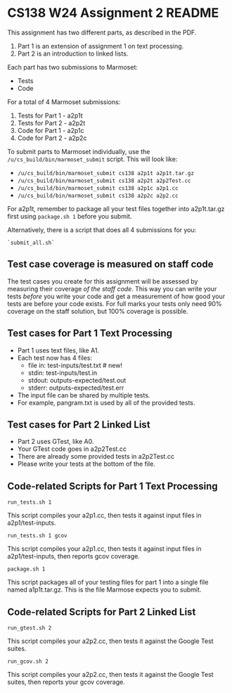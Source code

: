 # CS138 W24 Assignment 2 README

This assignment has two different parts, as described in the PDF.

1. Part 1 is an extension of assignment 1 on text processing.
2. Part 2 is an introduction to linked lists.

Each part has two submissions to Marmoset:

- Tests
- Code

For a total of 4 Marmoset submissions:

1. Tests for Part 1 - a2p1t
2. Tests for Part 2 - a2p2t
3. Code for Part 1 - a2p1c
4. Code for Part 2 - a2p2c

To submit parts to Marmoset individually, use the
`/u/cs_build/bin/marmoset_submit` script. This will look like:

- `/u/cs_build/bin/marmoset_submit cs138 a2p1t a2p1t.tar.gz`
- `/u/cs_build/bin/marmoset_submit cs138 a2p2t a2p2Test.cc`
- `/u/cs_build/bin/marmoset_submit cs138 a2p1c a2p1.cc`
- `/u/cs_build/bin/marmoset_submit cs138 a2p2c a2p2.cc`

For a2p1t, remember to package all your test files together into
a2p1t.tar.gz first using `package.sh 1` before you submit.

Alternatively, there is a script that does all 4 submissions for you:

    `submit_all.sh`


## Test case coverage is measured on staff code

The test cases you create for this assignment will be assessed by
measuring their coverage _of the staff code_. This way you can write
your tests _before_ you write your code and get a measurement of how
good your tests are before your code exists. For full marks your tests
only need 90% coverage on the staff solution, but 100% coverage is
possible.

## 


## Test cases for Part 1 Text Processing

- Part 1 uses text files, like A1.
- Each test now has 4 files:
    - file in: test-inputs/test.txt     # new!
    - stdin:   test-inputs/test.in
    - stdout:  outputs-expected/test.out
    - stderr:  outputs-expected/test.err
- The input file can be shared by multiple tests.
- For example, pangram.txt is used by all of the provided tests.


## Test cases for Part 2 Linked List

- Part 2 uses GTest, like A0.
- Your GTest code goes in a2p2Test.cc
- There are already some provided tests in a2p2Test.cc
- Please write your tests at the bottom of the file.


## Code-related Scripts for Part 1 Text Processing

`run_tests.sh 1`

This script compiles your a2p1.cc, then tests it against input files in a2p1/test-inputs.

`run_tests.sh 1 gcov`

This script compiles your a2p1.cc, then tests it against input files in a2p1/test-inputs,
then reports gcov coverage.

`package.sh 1`

This script packages all of your testing files for part 1 into a single file named a1p1t.tar.gz.
This is the file Marmose expects you to submit.

## Code-related Scripts for Part 2 Linked List

`run_gtest.sh 2`

This script compiles your a2p2.cc, then tests it against the Google Test suites.

`run_gcov.sh 2`

This script compiles your a2p2.cc, then tests it against the Google Test suites, then reports
your gcov coverage.
